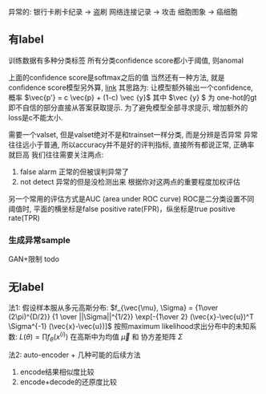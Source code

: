 
异常的:
银行卡刷卡纪录 -> 盗刷
网络连接记录 -> 攻击
细胞图象 -> 癌细胞

## 有label
训练数据有多种分类标签
所有分类confidence score都小于阈值, 则anomal

上面的confidence score是softmax之后的值
当然还有一种方法, 就是confidence score模型另外算, [link](https://arxiv.org/pdf/1802.04865.pdf)
其思路为: 让模型额外输出一个confidence, 概率 $\vec{p'} = c \vec{p} + (1-c) \vec {y}$ 其中 $\vec {y} $ 为 one-hot的gt
即不自信的部分直接从答案获取提示. 为了避免模型全部寻求提示, 增加额外的loss是c不能太小. 


需要一个valset, 但是valset绝对不是和trainset一样分类, 而是分辨是否异常
异常往往远小于普通, 所以accuracy并不是好的评判指标, 直接所有都说正常, 正确率就巨高
我们往往需要关注两点:
1) false alarm 正常的但被误判异常了
2) not detect 异常的但是没检测出来
根据你对这两点的重要程度加权评估

另一个常用的评估方式是AUC (area under ROC curve)
ROC是二分类设置不同阈值时, 平面的横坐标是false positive rate(FPR)，纵坐标是true positive rate(TPR)

### 生成异常sample
GAN+限制 todo

## 无label

法1:
假设样本服从多元高斯分布: $f_{\vec{\mu}, \Sigma} = {1\over (2\pi)^{D/2}} {1 \over ||\Sigma||^{1/2}} \exp[-{1\over 2} (\vec{x}-\vec{u})^T \Sigma^{-1} (\vec{x}-\vec{u})]$
按照maximum likelihood求出分布中的未知系数: $L(\theta) = \prod f_{\theta}(x^(i))$
在高斯中为均值 $\vec{\mu}$ 和 协方差矩阵 $\Sigma$

法2:
auto-encoder + 几种可能的后续方法
1) encode结果相似度比较
2) encode+decode的还原度比较

